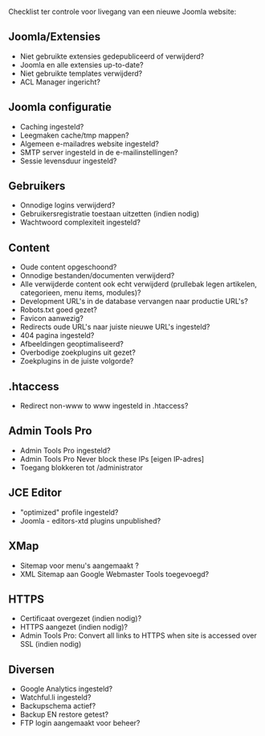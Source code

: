 Checklist ter controle voor livegang van een nieuwe Joomla website:

## Joomla/Extensies
* Niet gebruikte extensies gedepubliceerd of verwijderd?
* Joomla en alle extensies up-to-date?
* Niet gebruikte templates verwijderd?
* ACL Manager ingericht?

## Joomla configuratie
* Caching ingesteld?
* Leegmaken cache/tmp mappen?
* Algemeen e-mailadres website ingesteld?
* SMTP server ingesteld in de e-mailinstellingen?
* Sessie levensduur ingesteld?

## Gebruikers
* Onnodige logins verwijderd?
* Gebruikersregistratie toestaan uitzetten (indien nodig)
* Wachtwoord complexiteit ingesteld?

## Content
* Oude content opgeschoond?
* Onnodige bestanden/documenten verwijderd?
* Alle verwijderde content ook echt verwijderd (prullebak legen artikelen, categorieen, menu items, modules)?
* Development URL's in de database vervangen naar productie URL's?
* Robots.txt goed gezet?
* Favicon aanwezig?
* Redirects oude URL's naar juiste nieuwe URL's ingesteld?
* 404 pagina ingesteld?
* Afbeeldingen geoptimaliseerd?
* Overbodige zoekplugins uit gezet?
* Zoekplugins in de juiste volgorde?

## .htaccess
* Redirect non-www to www ingesteld in .htaccess?

## Admin Tools Pro
* Admin Tools Pro ingesteld?
* Admin Tools Pro Never block these IPs [eigen IP-adres]
* Toegang blokkeren tot /administrator

## JCE Editor
* "optimized" profile ingesteld?
* Joomla - editors-xtd plugins unpublished?

## XMap
* Sitemap voor menu's aangemaakt ?
* XML Sitemap aan Google Webmaster Tools toegevoegd?

## HTTPS
* Certificaat overgezet (indien nodig)?
* HTTPS aangezet (indien nodig)?
* Admin Tools Pro: Convert all links to HTTPS when site is accessed over SSL (indien nodig)

## Diversen
* Google Analytics ingesteld?
* Watchful.li ingesteld?
* Backupschema actief?
* Backup EN restore getest?
* FTP login aangemaakt voor beheer?
